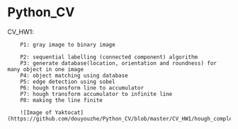 # Python_CV
CV_HW1:

        P1: gray image to binary image
        
        P2: sequential labelling (connected component) algorithm
        P3: generate database(location, orientation and roundness) for many object in one image
        P4: object matching using database
        P5: edge detection using sobel
        P6: hough transform line to accumulator
        P7: hough transform accumulator to infinite line
        P8: making the line finite
        
        ![Image of Yaktocat](https://github.com/douyouzhe/Python_CV/blob/master/CV_HW1/hough_complex_1_croppedLineImage.pgm)
